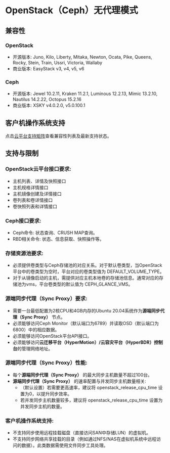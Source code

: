 # OpenStack（Ceph）无代理模式

## 兼容性

### OpenStack

* 开源版本: Juno, Kilo, Liberty, Mitaka, Newton, Ocata, Pike, Queens, Rocky, Stein, Train, Ussri, Victoria, Wallaby
* 商业版本: EasyStack v3, v4, v5, v6

### Ceph

* 开源版本: Jewel 10.2.11, Kraken 11.2.1, Luminous 12.2.13, Mimic 13.2.10, Nautilus 14.2.22, Octopus 15.2.16
* 商业版本: XSKY v4.0.2.0, v5.0.100.1

## 客户机操作系统支持

点击[云平台支持矩阵](https://oneprocloud.feishu.cn/sheets/VRqksSPEPhRTPStp3kVcItXNnyh?sheet=Y9fpqO)查看兼容性列表及最新支持状态。

## 支持与限制

### OpenStack云平台接口要求:
   - 主机列表、详情及快照接口
   - 主机规格详情接口
   - 主机镜像创建及详情接口
   - 卷列表和卷详情接口
   - 卷快照列表和详情接口

### Ceph接口要求:
   - Ceph命令: 状态查询、CRUSH MAP查询。
   - RBD相关命令: 状态、信息获取、快照操作等。

### 存储资源池要求:
   - 必须提供卷类型与Ceph存储池的对应关系。对于默认卷类型，当OpenStack平台中的卷类型为空时，平台对应的卷类型值为 DEFAULT_VOLUME_TYPE。
   - 对于从镜像启动的主机，需提供对应主机本地卷的存储池信息。通常对应的存储池为vms，平台卷类型的默认值为 CEPH_GLANCE_VMS。

### 源端同步代理（Sync Proxy）要求:
   - 需要一台最低配置为2核CPU和4GB内存的Ubuntu 20.04系统作为**源端同步代理（Sync Proxy）** 节点。
   - 必须能够访问Ceph Monitor（默认端口为6789）并读取OSD（默认端口为6800）中的相应数据。
   - 必须能够访问OpenStack平台API接口。
   - 必须能够访问**云迁移平台（HyperMotion）/云容灾平台（HyperBDR）控制台**的管理网络地址。

### 源端同步代理（Sync Proxy）性能:
   - 每个**源端同步代理（Sync Proxy）** 的最大同步主机数量不超过100台。
   - **源端同步代理（Sync Proxy）** 的速率配置与并发同步主机数量相关:
      - （默认设置）若需要更高速率，建议将 openstack_release_cpu_time 设置为0，以提升同步效率。
      - 若并发同步主机数量较多，建议将 openstack_release_cpu_time 设置为并发同步主机的数量。

### 客户机操作系统支持:
   - 不支持同步使用远程挂载磁盘（直接访问SAN中存储LUN）的虚拟机。
   - 不支持同步网络共享挂载的目录（例如通过NFS/NAS在虚拟机系统中远程访问的数据）。此类数据需使用文件同步工具处理。

